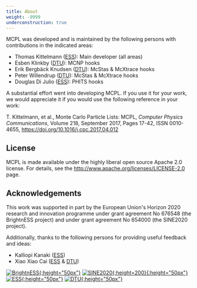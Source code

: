 ```yaml
---
title: About
weight: -9999
underconstruction: true
---
```


MCPL was developed and is maintained by the following persons with contributions
in the indicated areas:

* Thomas Kittelmann ([ESS](https://europeanspallationsource.se/)): Main
  developer (all areas)
* Esben Klinkby ([DTU](http://www.dtu.dk/)): MCNP hooks
* Erik Bergbäck Knudsen ([DTU](http://www.dtu.dk/)): McStas & McXtrace hooks
* Peter Willendrup ([DTU](http://www.dtu.dk/)): McStas & McXtrace hooks
* Douglas Di Julio ([ESS](https://europeanspallationsource.se/)): PHITS hooks

A substantial effort went into developing MCPL. If you use it for your work, we
would appreciate it if you would use the following reference in your work:

T. Kittelmann, et al., Monte Carlo Particle Lists: MCPL, *Computer Physics Communications*, Volume 218, September 2017, Pages 17-42, ISSN 0010-4655, <https://doi.org/10.1016/j.cpc.2017.04.012>

## License

MCPL is made available under the highly liberal open source Apache 2.0 license. For details, see the http://www.apache.org/licenses/LICENSE-2.0 page.

## Acknowledgements

This work was supported in part by the European Union's Horizon 2020 research
and innovation programme under grant agreement No 676548 (the BrightnESS
project) and under grant agreement No 654000 (the SINE2020 project).

Additionally, thanks to the following persons for providing useful feedback and ideas:

* Kalliopi Kanaki ([ESS](https://europeanspallationsource.se/))
* Xiao Xiao Cai ([ESS](https://europeanspallationsource.se/) & [DTU](http://www.dtu.dk/))

[![BrightnESS](LOCAL:images/brightness_logo.png){:height="50px"}](https://brightness.esss.se/)
[![SINE2020](LOCAL:images/sine2020_logo.png){:height=200}{:height="50px"}](http://www.sine2020.eu/)
[![ESS](LOCAL:images/ess-logo.png){:height="50px"}](https://europeanspallationsource.se/)
[![DTU](LOCAL:images/DTU-logo.png){:height="50px"}](http://www.dtu.dk/)
